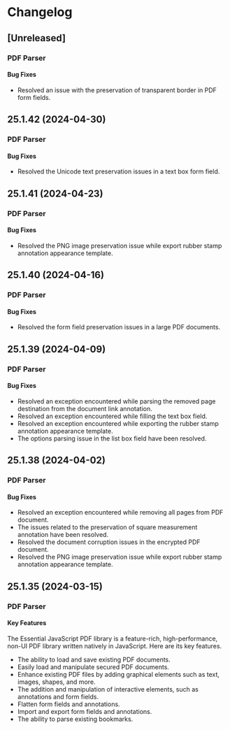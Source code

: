 # Changelog

## [Unreleased]

### PDF Parser

#### Bug Fixes

- Resolved an issue with the preservation of transparent border in PDF form fields.

## 25.1.42 (2024-04-30)

### PDF Parser

#### Bug Fixes

- Resolved the Unicode text preservation issues in a text box form field.

## 25.1.41 (2024-04-23)

### PDF Parser

#### Bug Fixes

- Resolved the PNG image preservation issue while export rubber stamp annotation appearance template.

## 25.1.40 (2024-04-16)

### PDF Parser

#### Bug Fixes

- Resolved the form field preservation issues in a large PDF documents.

## 25.1.39 (2024-04-09)

### PDF Parser

#### Bug Fixes

- Resolved an exception encountered while parsing the removed page destination from the document link annotation.
- Resolved an exception encountered while filling the text box field.
- Resolved an exception encountered while exporting the rubber stamp annotation appearance template.
- The options parsing issue in the list box field have been resolved.

## 25.1.38 (2024-04-02)

### PDF Parser

#### Bug Fixes

- Resolved an exception encountered while removing all pages from PDF document.
- The issues related to the preservation of square measurement annotation have been resolved.
- Resolved the document corruption issues in the encrypted PDF document.
- Resolved the PNG image preservation issue while export rubber stamp annotation appearance template.

## 25.1.35 (2024-03-15)

### PDF Parser

#### Key Features

The Essential JavaScript PDF library is a feature-rich, high-performance, non-UI PDF library written natively in JavaScript. Here are its key features.

- The ability to load and save existing PDF documents.
- Easily load and manipulate secured PDF documents.
- Enhance existing PDF files by adding graphical elements such as text, images, shapes, and more.
- The addition and manipulation of interactive elements, such as annotations and form fields.
- Flatten form fields and annotations.
- Import and export form fields and annotations.
- The ability to parse existing bookmarks.